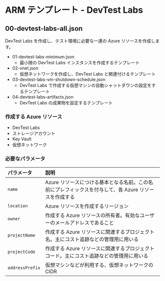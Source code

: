 # ARM テンプレート - DevTest Labs

## 00-devtest-labs-all.json

DevTest Labs を作成し、テスト環境に必要な一連の Azure リソースを作成します。

- 01-devtest-labs-minimum.json
    - 最小限の DevTest Labs インスタンスを作成するテンプレート
- 02-vnet.json
    - 仮想ネットワークを作成し、DevTest Labs と関連付けるテンプレート
- 03-devtest-labs-vm-shutdown-schedule.json
    - DevTest Labs で作成する仮想マシンの自動シャットダウンの設定をするテンプレート
- 04-devtest-labs-artifacts.json
    - DevTest Labs の成果物を設定するテンプレート


### 作成する Azure リソース

- DevTest Labs
- ストレージアカウント
- Key Vault
- 仮想ネットワーク

### 必要なパラメータ

| パラメータ | 説明 |
| :------- | :------- |
| `name` | Azure リソースにつける基本となる名前。この名前にプレフィックスを付与して、各 Azure リソースを作成する |
| `location` | Azure リソースを作成するリージョン |
| `owner` | 作成する Azure リソースの所有者。有効なユーザーのメールアドレスであること |
| `projectName` | 作成する Azure リソースに関連するプロジェクト名。主にコスト追跡などの管理用に用いる |
| `projectCode` | 作成する Azure リソースに関連するプロジェクトコード。主にコスト追跡などの管理用に用いる |
| `addressPrefix` | 仮想マシンなどが利用する、仮想ネットワークの CIDR |

